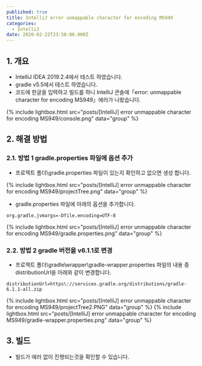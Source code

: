 ```yaml
---
published: true
title: IntelliJ error unmappable character for encoding MS949
categories:
  - IntelliJ
date: 2020-02-22T23:58:00.000Z
---
```


## 1. 개요
 * IntelliJ IDEA 2019.2.4에서 테스트 하였습니다.
 * gradle v5.5에서 테스트 하였습니다.
 * 코드에 한글을 입력하고 빌드를 하니 IntelliJ 콘솔에「error: unmappable character for encoding MS949」에러가 나왔습니다.
 
{% include lightbox.html src="posts/[IntelliJ] error unmappable character for encoding MS949/console.png" data="group" %}
 
## 2. 해결 방법

### 2.1. 방법 1 gradle.properties 파일에 옵션 추가
 * 프로젝트 폴더\gradle.properties 파일이 있는지 확인하고 없으면 생성 합니다.
 
 {% include lightbox.html src="posts/[IntelliJ] error unmappable character for encoding MS949/projectTree.png" data="group" %}
 
 * gradle.properties 파일에 아래의 옵션을 추가합니다.
 
``` properties
org.gradle.jvmargs=-Dfile.encoding=UTF-8
```

{% include lightbox.html src="posts/[IntelliJ] error unmappable character for encoding MS949/gradle.properties.png" data="group" %}

### 2.2. 방법 2 gradle 버전을 v6.1.1로 변경
 * 프로젝트 폴더\gradle\wrapper\gradle-wrapper.properties 파일의 내용 중 distributionUrl을 아래와 같이 변경합니다.

``` properties
distributionUrl=https\://services.gradle.org/distributions/gradle-6.1.1-all.zip
```

{% include lightbox.html src="posts/[IntelliJ] error unmappable character for encoding MS949/projectTree2.PNG" data="group" %}
{% include lightbox.html src="posts/[IntelliJ] error unmappable character for encoding MS949/gradle-wrapper.properties.png" data="group" %}

## 3. 빌드
 * 빌드가 에러 없이 진행되는것을 확인할 수 있습니다.